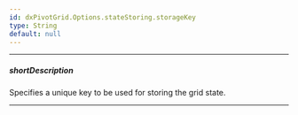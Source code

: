 ```yaml
---
id: dxPivotGrid.Options.stateStoring.storageKey
type: String
default: null
---
```

---
##### shortDescription
Specifies a unique key to be used for storing the grid state.

---
